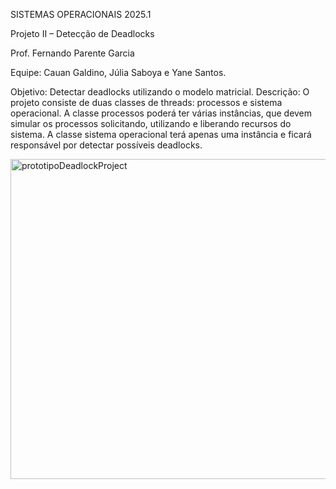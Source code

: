 SISTEMAS OPERACIONAIS 2025.1

Projeto II – Detecção de Deadlocks

Prof. Fernando Parente Garcia

Equipe: Cauan Galdino, Júlia Saboya e Yane Santos.

Objetivo: Detectar deadlocks utilizando o modelo matricial.
Descrição: O projeto consiste de duas classes de threads: processos e sistema operacional.
A classe processos poderá ter várias instâncias, que devem simular os processos solicitando,
utilizando e liberando recursos do sistema. A classe sistema operacional terá apenas uma
instância e ficará responsável por detectar possíveis deadlocks.

<img width="720" height="512" alt="prototipoDeadlockProject" src="https://github.com/user-attachments/assets/492def00-6c09-4987-bd85-e5d7558fa071" />
